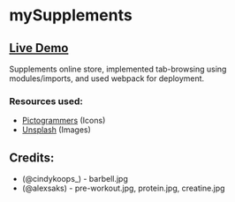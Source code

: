 # mySupplements

## [Live Demo](https://melovii.github.io/supplements-page/)

Supplements online store, implemented tab-browsing using modules/imports, and used webpack for deployment.

### Resources used:

- <a href="https://pictogrammers.com/library/mdi/">Pictogrammers</a> (Icons)
- <a href="https://unsplash.com/">Unsplash</a> (Images)

## Credits:
- (@cindykoops_) - barbell.jpg
- (@alexsaks) - pre-workout.jpg, protein.jpg, creatine.jpg
